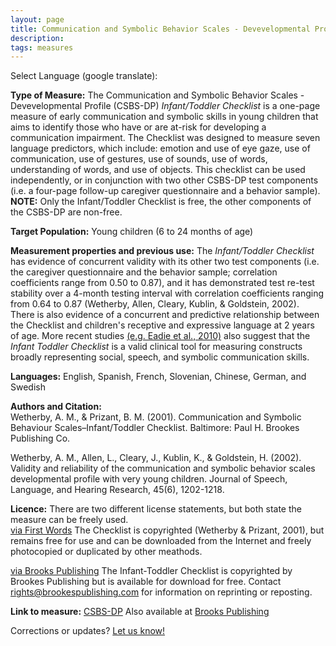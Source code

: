 ```yaml
---
layout: page
title: Communication and Symbolic Behavior Scales - Devevelopmental Profile (CSBS-DP)
description:
tags: measures
---
```


Select Language (google translate):  

<div id="google_translate_element"></div><script type="text/javascript">
function googleTranslateElementInit() {
  new google.translate.TranslateElement({pageLanguage: 'en', layout: google.translate.TranslateElement.InlineLayout.SIMPLE, gaTrack: true, gaId: 'UA-64320648-1'}, 'google_translate_element');
}
</script><script type="text/javascript" src="//translate.google.com/translate_a/element.js?cb=googleTranslateElementInit"></script>  

**Type of Measure:**  The Communication and Symbolic Behavior Scales - Devevelopmental Profile (CSBS-DP) *Infant/Toddler Checklist* is a one-page measure of early communication and symbolic skills in young children that aims to identify those who have or are at-risk for developing a communication impairment. The Checklist was designed to measure seven language predictors, which include: emotion and use of eye gaze, use of communication, use of gestures, use of sounds, use of words, understanding of words, and use of objects. This checklist can be used independently, or in conjunction with two other CSBS-DP test components (i.e. a four-page follow-up caregiver questionnaire and a behavior sample). **NOTE:**  Only the Infant/Toddler Checklist is free, the other components of the CSBS-DP are non-free.

**Target Population:** Young children (6 to 24 months of age)

**Measurement properties and previous use:** The *Infant/Toddler Checklist* has evidence of concurrent validity with its other two test components (i.e. the caregiver questionnaire and the behavior sample; correlation coefficients range from 0.50 to 0.87), and it has demonstrated test re-test stability over a 4-month testing interval with correlation coefficients ranging from 0.64 to 0.87 (Wetherby, Allen, Cleary, Kublin, & Goldstein, 2002). There is also evidence of a concurrent and predictive relationship between the Checklist and children's receptive and expressive language at 2 years of age. More recent studies [(e.g. Eadie et al., 2010)](http://www.tandfonline.com/doi/abs/10.3109/13682820903277944) also suggest that the *Infant Toddler Checklist* is a valid clinical tool for measuring constructs broadly representing social, speech, and symbolic communication skills.  

**Languages:** English, Spanish, French, Slovenian, Chinese, German, and Swedish  

**Authors and Citation:**  
Wetherby, A. M., & Prizant, B. M. (2001). Communication and Symbolic Behaviour Scales–Infant/Toddler Checklist. Baltimore: Paul H. Brookes Publishing Co.  

Wetherby, A. M., Allen, L., Cleary, J., Kublin, K., & Goldstein, H. (2002). Validity and reliability of the communication and symbolic behavior scales developmental profile with very young children. Journal of Speech, Language, and Hearing Research, 45(6), 1202-1218.

**Licence:** There are two different license statements, but both state the measure can be freely used.  
[via First Words](http://firstwords.fsu.edu/checklist.html) The Checklist is copyrighted (Wetherby & Prizant, 2001), but remains free for use and can be downloaded from the Internet and freely photocopied or duplicated by other meathods. 

[via Brooks Publishing](https://brookespublishing.com/product/csbs-dp-itc/) The Infant-Toddler Checklist is copyrighted by Brookes Publishing but is available for download for free. Contact rights@brookespublishing.com for information on reprinting or reposting.

**Link to measure:** [CSBS-DP](http://firstwords.fsu.edu/checklist.html)  Also available at [Brooks Publishing](https://brookespublishing.com/product/csbs-dp-itc/) 

Corrections or updates? [Let us know!](http://disabilitymeasures.org/contact)
